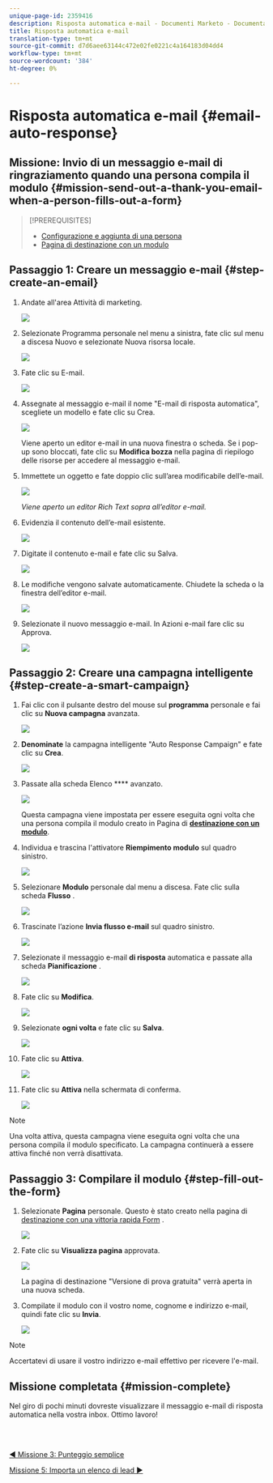 ```yaml
---
unique-page-id: 2359416
description: Risposta automatica e-mail - Documenti Marketo - Documentazione prodotto
title: Risposta automatica e-mail
translation-type: tm+mt
source-git-commit: d7d6aee63144c472e02fe0221c4a164183d04dd4
workflow-type: tm+mt
source-wordcount: '384'
ht-degree: 0%

---
```



# Risposta automatica e-mail {#email-auto-response}

## Missione: Invio di un messaggio e-mail di ringraziamento quando una persona compila il modulo {#mission-send-out-a-thank-you-email-when-a-person-fills-out-a-form}

>[!PREREQUISITES]
>
>* [Configurazione e aggiunta di una persona](/help/marketo/getting-started/quick-wins/get-set-up-and-add-a-person.md)
>* [Pagina di destinazione con un modulo](/help/marketo/getting-started/quick-wins/landing-page-with-a-form.md)


## Passaggio 1: Creare un messaggio e-mail {#step-create-an-email}

1. Andate all&#39;area Attività di marketing.

   ![](assets/one-2.png)

1. Selezionate Programma personale nel menu a sinistra, fate clic sul menu a discesa Nuovo e selezionate Nuova risorsa locale.

   ![](assets/two-3.png)

1. Fate clic su E-mail.

   ![](assets/three-2.png)

1. Assegnate al messaggio e-mail il nome &quot;E-mail di risposta automatica&quot;, scegliete un modello e fate clic su Crea.

   ![](assets/four-1.png)

   Viene aperto un editor e-mail in una nuova finestra o scheda. Se i pop-up sono bloccati, fate clic su **Modifica bozza** nella pagina di riepilogo delle risorse per accedere al messaggio e-mail.

1. Immettete un oggetto e fate doppio clic sull’area modificabile dell’e-mail.

   ![](assets/five-2.png)

   _Viene aperto un editor Rich Text sopra all’editor e-mail._

1. Evidenzia il contenuto dell’e-mail esistente.

   ![](assets/six-2.png)

1. Digitate il contenuto e-mail e fate clic su Salva.

   ![](assets/seven-2.png)

1. Le modifiche vengono salvate automaticamente. Chiudete la scheda o la finestra dell’editor e-mail.

   ![](assets/eight-1.png)

1. Selezionate il nuovo messaggio e-mail. In Azioni e-mail fare clic su Approva.

   ![](assets/image2014-9-24-11-3a55-3a16.png)

## Passaggio 2: Creare una campagna intelligente {#step-create-a-smart-campaign}

1. Fai clic con il pulsante destro del mouse sul **programma** personale e fai clic su **Nuova campagna** avanzata.

   ![](assets/image2014-9-24-11-3a56-3a13.png)

1. **Denominate** la campagna intelligente &quot;Auto Response Campaign&quot; e fate clic su **Crea**.

   ![](assets/image2014-9-24-11-3a56-3a25.png)

1. Passate alla scheda Elenco **** avanzato.

   ![](assets/image2014-9-24-11-3a56-3a38.png)

   Questa campagna viene impostata per essere eseguita ogni volta che una persona compila il modulo creato in Pagina di [**destinazione con un modulo**](/help/marketo/getting-started/quick-wins/landing-page-with-a-form.md).

1. Individua e trascina l&#39;attivatore **Riempimento modulo** sul quadro sinistro.

   ![](assets/image2014-9-24-11-3a57-3a18.png)

1. Selezionare **Modulo** personale dal menu a discesa. Fate clic sulla scheda **Flusso** .

   ![](assets/image2014-9-24-11-3a57-3a29.png)

1. Trascinate l’azione **Invia flusso e-mail** sul quadro sinistro.

   ![](assets/image2014-9-24-11-3a57-3a41.png)

1. Selezionate il messaggio e-mail **di risposta** automatica e passate alla scheda **Pianificazione** .

   ![](assets/image2014-9-24-11-3a57-3a53.png)

1. Fate clic su **Modifica**.

   ![](assets/8.png)

1. Selezionate **ogni volta** e fate clic su **Salva**.

   ![](assets/9.png)

1. Fate clic su **Attiva**.

   ![](assets/10.png)

1. Fate clic su **Attiva** nella schermata di conferma.

   ![](assets/11.png)

>[!NOTE]
>
>Una volta attiva, questa campagna viene eseguita ogni volta che una persona compila il modulo specificato. La campagna continuerà a essere attiva finché non verrà disattivata.

## Passaggio 3: Compilare il modulo {#step-fill-out-the-form}

1. Selezionate **Pagina** personale. Questo è stato creato nella pagina di [destinazione con una vittoria rapida Form](/help/marketo/getting-started/quick-wins/landing-page-with-a-form.md) .

   ![](assets/image2014-9-24-12-3a0-3a8.png)

1. Fate clic su **Visualizza pagina** approvata.

   ![](assets/image2014-9-24-12-3a0-3a18.png)

   La pagina di destinazione &quot;Versione di prova gratuita&quot; verrà aperta in una nuova scheda.

1. Compilate il modulo con il vostro nome, cognome e indirizzo e-mail, quindi fate clic su **Invia**.

   ![](assets/image2014-9-24-12-3a0-3a28.png)

>[!NOTE]
>
>Accertatevi di usare il vostro indirizzo e-mail effettivo per ricevere l&#39;e-mail.

## Missione completata {#mission-complete}

Nel giro di pochi minuti dovreste visualizzare il messaggio e-mail di risposta automatica nella vostra inbox. Ottimo lavoro!

<br> 

[◄ Missione 3: Punteggio semplice](/help/marketo/getting-started/quick-wins/simple-scoring.md)

[Missione 5: Importa un elenco di lead ►](/help/marketo/getting-started/quick-wins/import-a-list-of-people.md)
